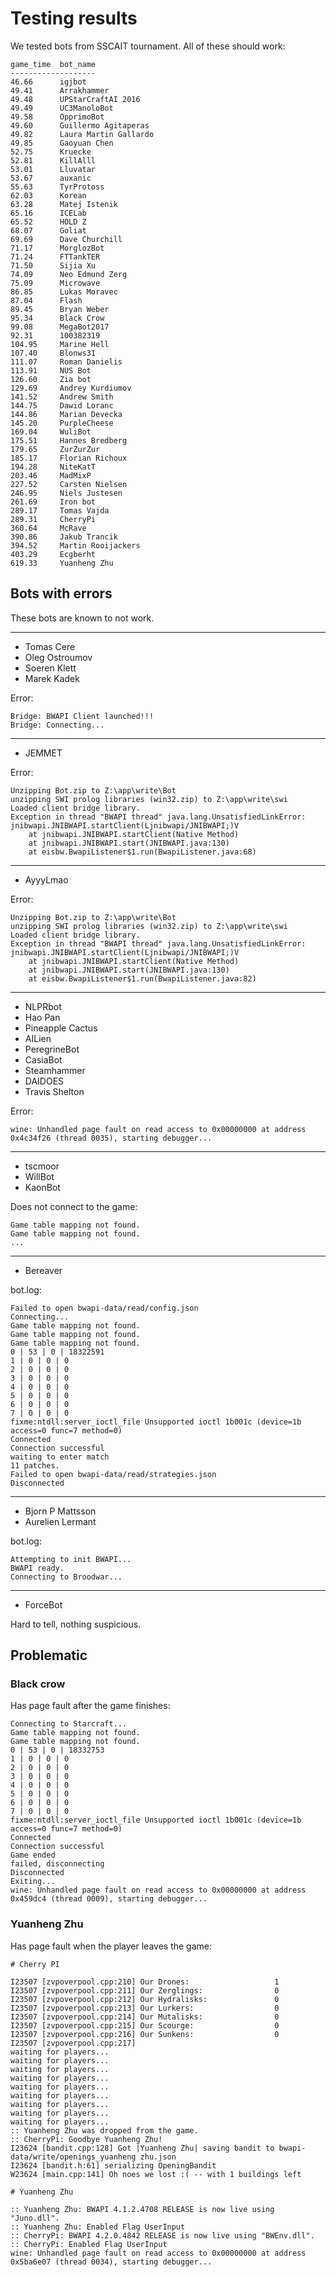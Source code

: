 # Testing results

We tested bots from SSCAIT tournament. All of these should work:

    game_time  bot_name
    -------------------
    46.66      igjbot
    49.41      Arrakhammer
    49.48      UPStarCraftAI 2016
    49.49      UC3ManoloBot
    49.58      OpprimoBot
    49.60      Guillermo Agitaperas
    49.82      Laura Martin Gallardo
    49.85      Gaoyuan Chen
    52.75      Kruecke
    52.81      KillAlll
    53.01      Lluvatar
    53.67      auxanic
    55.63      TyrProtoss
    62.03      Korean
    63.28      Matej Istenik
    65.16      ICELab
    65.52      HOLD Z
    68.07      Goliat
    69.69      Dave Churchill
    71.17      MorglozBot
    71.24      FTTankTER
    71.50      Sijia Xu
    74.09      Neo Edmund Zerg
    75.09      Microwave
    86.85      Lukas Moravec
    87.04      Flash
    89.45      Bryan Weber
    95.34      Black Crow
    99.08      MegaBot2017
    92.31      100382319
    104.95     Marine Hell
    107.40     Blonws31
    111.07     Roman Danielis
    113.91     NUS Bot
    126.60     Zia bot
    129.69     Andrey Kurdiumov
    141.52     Andrew Smith
    144.75     Dawid Loranc
    144.86     Marian Devecka
    145.20     PurpleCheese
    169.04     WuliBot
    175.51     Hannes Bredberg
    179.65     ZurZurZur
    185.17     Florian Richoux
    194.28     NiteKatT
    203.46     MadMixP
    227.52     Carsten Nielsen
    246.95     Niels Justesen
    261.69     Iron bot
    289.17     Tomas Vajda
    289.31     CherryPi
    360.64     McRave
    390.86     Jakub Trancik
    394.52     Martin Rooijackers
    403.29     Ecgberht
    619.33     Yuanheng Zhu


## Bots with errors

These bots are known to not work.

-----

- Tomas Cere
- Oleg Ostroumov
- Soeren Klett
- Marek Kadek

Error:

    Bridge: BWAPI Client launched!!!
    Bridge: Connecting...

-----

- JEMMET

Error:

    Unzipping Bot.zip to Z:\app\write\Bot
    unzipping SWI prolog libraries (win32.zip) to Z:\app\write\swi
    Loaded client bridge library.
    Exception in thread "BWAPI thread" java.lang.UnsatisfiedLinkError: jnibwapi.JNIBWAPI.startClient(Ljnibwapi/JNIBWAPI;)V
        at jnibwapi.JNIBWAPI.startClient(Native Method)
        at jnibwapi.JNIBWAPI.start(JNIBWAPI.java:130)
        at eisbw.BwapiListener$1.run(BwapiListener.java:68)

-----

- AyyyLmao

Error:

    Unzipping Bot.zip to Z:\app\write\Bot
    unzipping SWI prolog libraries (win32.zip) to Z:\app\write\swi
    Loaded client bridge library.
    Exception in thread "BWAPI thread" java.lang.UnsatisfiedLinkError: jnibwapi.JNIBWAPI.startClient(Ljnibwapi/JNIBWAPI;)V
        at jnibwapi.JNIBWAPI.startClient(Native Method)
        at jnibwapi.JNIBWAPI.start(JNIBWAPI.java:130)
        at eisbw.BwapiListener$1.run(BwapiListener.java:82)


-----

- NLPRbot
- Hao Pan
- Pineapple Cactus
- AILien
- PeregrineBot
- CasiaBot
- Steamhammer
- DAIDOES
- Travis Shelton

Error:

    wine: Unhandled page fault on read access to 0x00000000 at address 0x4c34f26 (thread 0035), starting debugger...

-----

- tscmoor
- WillBot
- KaonBot

Does not connect to the game:

    Game table mapping not found.
    Game table mapping not found.
    ...

-----

- Bereaver

bot.log:

    Failed to open bwapi-data/read/config.json
    Connecting...
    Game table mapping not found.
    Game table mapping not found.
    Game table mapping not found.
    0 | 53 | 0 | 18322591
    1 | 0 | 0 | 0
    2 | 0 | 0 | 0
    3 | 0 | 0 | 0
    4 | 0 | 0 | 0
    5 | 0 | 0 | 0
    6 | 0 | 0 | 0
    7 | 0 | 0 | 0
    fixme:ntdll:server_ioctl_file Unsupported ioctl 1b001c (device=1b access=0 func=7 method=0)
    Connected
    Connection successful
    waiting to enter match
    11 patches.
    Failed to open bwapi-data/read/strategies.json
    Disconnected

-----

- Bjorn P Mattsson
- Aurelien Lermant

bot.log:

    Attempting to init BWAPI...
    BWAPI ready.
    Connecting to Broodwar...

-----

- ForceBot

Hard to tell, nothing suspicious.

## Problematic

### Black crow

Has page fault after the game finishes:

    Connecting to Starcraft...
    Game table mapping not found.
    Game table mapping not found.
    0 | 53 | 0 | 18332753
    1 | 0 | 0 | 0
    2 | 0 | 0 | 0
    3 | 0 | 0 | 0
    4 | 0 | 0 | 0
    5 | 0 | 0 | 0
    6 | 0 | 0 | 0
    7 | 0 | 0 | 0
    fixme:ntdll:server_ioctl_file Unsupported ioctl 1b001c (device=1b access=0 func=7 method=0)
    Connected
    Connection successful
    Game ended
    failed, disconnecting
    Disconnected
    Exiting...
    wine: Unhandled page fault on read access to 0x00000000 at address 0x459dc4 (thread 0009), starting debugger...

### Yuanheng Zhu

Has page fault when the player leaves the game:

    # Cherry PI

    I23507 [zvpoverpool.cpp:210] Our Drones:                   1
    I23507 [zvpoverpool.cpp:211] Our Zerglings:                0
    I23507 [zvpoverpool.cpp:212] Our Hydralisks:               0
    I23507 [zvpoverpool.cpp:213] Our Lurkers:                  0
    I23507 [zvpoverpool.cpp:214] Our Mutalisks:                0
    I23507 [zvpoverpool.cpp:215] Our Scourge:                  0
    I23507 [zvpoverpool.cpp:216] Our Sunkens:                  0
    I23507 [zvpoverpool.cpp:217]
    waiting for players...
    waiting for players...
    waiting for players...
    waiting for players...
    waiting for players...
    waiting for players...
    waiting for players...
    waiting for players...
    waiting for players...
    :: Yuanheng Zhu was dropped from the game.
    :: CherryPi: Goodbye Yuanheng Zhu!
    I23624 [bandit.cpp:128] Got |Yuanheng Zhu| saving bandit to bwapi-data/write/openings_yuanheng zhu.json
    I23624 [bandit.h:61] serializing OpeningBandit
    W23624 [main.cpp:141] Oh noes we lost :( -- with 1 buildings left

    # Yuanheng Zhu

    :: Yuanheng Zhu: BWAPI 4.1.2.4708 RELEASE is now live using "Juno.dll".
    :: Yuanheng Zhu: Enabled Flag UserInput
    :: CherryPi: BWAPI 4.2.0.4842 RELEASE is now live using "BWEnv.dll".
    :: CherryPi: Enabled Flag UserInput
    wine: Unhandled page fault on read access to 0x00000000 at address 0x5ba6e07 (thread 0034), starting debugger...
